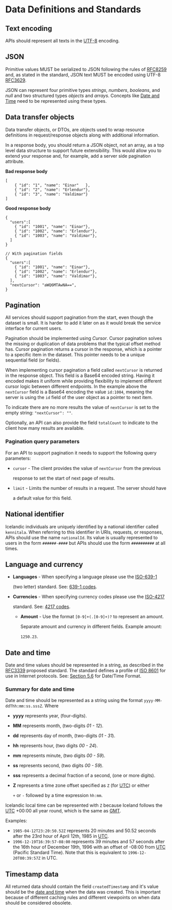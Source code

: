 # Data Definitions and Standards

## Text encoding

APIs should represent all texts in the [UTF-8](https://en.wikipedia.org/wiki/UTF-8) encoding.

## JSON

Primitive values MUST be serialized to JSON following the rules of [RFC8259](https://tools.ietf.org/html/rfc8259) and, as stated in the standard, JSON text MUST be encoded using UTF-8 [RFC3629](https://tools.ietf.org/html/rfc3629).

JSON can represent four primitive types _strings_, _numbers_, _booleans_, and _null_ and two structured types _objects_ and _arrays_. Concepts like [Date and Time](data-definitions.md#date-and-time) need to be represented using these types.

## Data transfer objects

Data transfer objects, or DTOs, are objects used to wrap resource definitions in request/response objects along with additional information.

In a response body, you should return a JSON object, not an array, as a top level data structure to support future extensibility. This would allow you to extend your response and, for example, add a server side pagination attribute.

**Bad response body**

```text
[
    { "id": "1", "name": "Einar"   },
    { "id": "2", "name": "Erlendur"},
    { "id": "3", "name": "Valdimar"}
]
```

**Good response body**

```text
{
  "users":[
    { "id": "1001", "name": "Einar"},
    { "id": "1002", "name": "Erlendur"},
    { "id": "1003", "name": "Valdimar"},
  ]
}

// With pagination fields
{
  "users":[
    { "id": "1001", "name": "Einar"},
    { "id": "1002", "name": "Erlendur"},
    { "id": "1003", "name": "Valdimar"},
  ],
  "nextCursor": "aWQ6MTAwNA==",
}
```

## Pagination

All services should support pagination from the start, even though the dataset is small. It is harder to add it later on as it would break the service interface for current users.

Pagination should be implemented using _Cursor_. Cursor pagination solves the missing or duplication of data problems that the typical offset method has. Cursor pagination returns a cursor in the response, which is a pointer to a specific item in the dataset. This pointer needs to be a unique sequential field (or fields).

When implementing cursor pagination a field called `nextCursor` is returned in the response object. This field is a Base64 encoded string. Having it encoded makes it uniform while providing flexibility to implement different cursor logic between different endpoints. In the example above the `nextCursor` field is a Base64 encoding the value `id:1004`, meaning the server is using the `id` field of the user object as a pointer to next item.

To indicate there are no more results the value of `nextCursor` is set to the empty string: `"nextCursor": ""`.

Optionally, an API can also provide the field `totalCount` to indicate to the client how many results are available.

### Pagination query parameters

For an API to support pagination it needs to support the following query parameters:

- `cursor` - The client provides the value of `nextCursor` from the previous

  response to set the start of next page of results.

- `limit` - Limits the number of results in a request. The server should have

  a default value for this field.

## National identifier

Icelandic individuals are uniquely identified by a national identifier called `kennitala`. When referring to this identifier in URIs, requests, or responses, APIs should use the name `nationalId`. Its value is usually represented to users in the form `######-####` but APIs should use the form `##########` at all times.

## Language and currency

- **Languages** - When specifying a language please use the [ISO-639-1](https://www.iso.org/standard/22109.html)

  (two letter) standard. See: [639-1 codes](https://en.wikipedia.org/wiki/List_of_ISO_639-1_codes).

- **Currencies** - When specifying currency codes please use the [ISO-4217](https://www.iso.org/iso-4217-currency-codes.html)

  standard. See: [4217 codes](https://en.wikipedia.org/wiki/ISO_4217#Active_codes).

  - **Amount** - Use the format `[0-9]+(.[0-9]+)?` to represent an amount.

    Separate amount and currency in different fields. Example amount:

    `1250.23`.

## Date and time

Date and time values should be represented in a string, as described in the [RFC3339](https://tools.ietf.org/html/rfc3339) proposed standard. The standard defines a profile of [ISO 8601](https://en.wikipedia.org/wiki/ISO_8601) for use in Internet protocols. See: [Section 5.6](https://tools.ietf.org/html/rfc3339#section-5.6) for Date/Time Format.

### Summary for date and time

Date and time should be represented as a string using the format `yyyy-MM-ddThh:mm:ss.sssZ`. Where

- **yyyy** represents year, (four-digits).
- **MM** represents month, (two-digits _01 - 12_).
- **dd** represents day of month, (two-digits _01 - 31_).
- **hh** represents hour, (two digits _00 - 24_).
- **mm** represents minute, (two digits _00 - 59_).
- **ss** represents second, (two digits _00 - 59_).
- **sss** represents a decimal fraction of a second, (one or more digits).
- **Z** represents a time zone offset specified as `Z` (for [UTC](https://en.wikipedia.org/wiki/Coordinated_Universal_Time)) or either

  `+` or `-` followed by a time expression `hh:mm`.

Icelandic local time can be represented with `Z` because Iceland follows the [UTC](https://en.wikipedia.org/wiki/Coordinated_Universal_Time) +00:00 all year round, which is the same as [GMT](https://en.wikipedia.org/wiki/Greenwich_Mean_Time).

Examples:

- `1985-04-12T23:20:50.52Z` represents 20 minutes and 50.52 seconds after the 23rd hour of April 12th, 1985 in [UTC](https://en.wikipedia.org/wiki/Coordinated_Universal_Time).
- `1996-12-19T16:39:57-08:00` represents 39 minutes and 57 seconds after the 16th hour of December 19th, 1996 with an offset of -08:00 from [UTC](https://en.wikipedia.org/wiki/Coordinated_Universal_Time) (Pacific Standard Time). Note that this is equivalent to `1996-12-20T00:39:57Z` in UTC.

## Timestamp data

All returned data should contain the field `createdTimestamp` and it's value should be the [date and time](data-definitions.md#date-and-time) when the data was created. This is important because of different caching rules and different viewpoints on when data should be considered obsolete.
